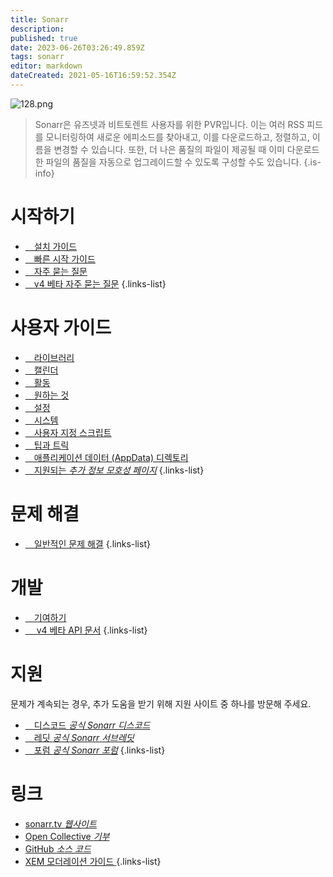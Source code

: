 ```yaml
---
title: Sonarr
description: 
published: true
date: 2023-06-26T03:26:49.859Z
tags: sonarr
editor: markdown
dateCreated: 2021-05-16T16:59:52.354Z
---
```


![128.png](/assets/sonarr/logos/128.png)

> Sonarr은 유즈넷과 비트토렌트 사용자를 위한 PVR입니다. 이는 여러 RSS 피드를 모니터링하여 새로운 에피소드를 찾아내고, 이를 다운로드하고, 정렬하고, 이름을 변경할 수 있습니다. 또한, 더 나은 품질의 파일이 제공될 때 이미 다운로드한 파일의 품질을 자동으로 업그레이드할 수 있도록 구성할 수도 있습니다.
{.is-info}

# 시작하기

- [<i class="fas fa-plus-square"></i>&emsp;설치 가이드](/sonarr/installation)
- [<i class="fas fa-book-open"></i>&emsp;빠른 시작 가이드](/sonarr/quick-start-guide)
- [<i class="far fa-question-circle"></i>&emsp;자주 묻는 질문](/sonarr/faq)
- [<i class="far fa-question-circle"></i>&emsp;v4 베타 자주 묻는 질문](/sonarr/faq-v4)
{.links-list}

# 사용자 가이드

- [<i class="fas fa-play"></i>&emsp;라이브러리](/sonarr/library)
- [<i class="fas fa-calendar-alt"></i>&emsp;캘린더](/sonarr/calendar)
- [<i class="fas fa-clock"></i>&emsp;활동](/sonarr/activity)
- [<i class="fas fa-search-minus"></i>&emsp;원하는 것](/sonarr/wanted)
- [<i class="fas fa-cogs"></i>&emsp;설정](/sonarr/settings)
- [<i class="fas fa-laptop"></i>&emsp;시스템](/sonarr/system)
- [<i class="fas fa-scroll"></i>&emsp;사용자 지정 스크립트](/sonarr/custom-scripts)
- [<i class="fas fa-gifts"></i>&emsp;팁과 트릭](/sonarr/tips-and-tricks)
- [<i class="fas fa-database"></i>&emsp;애플리케이션 데이터 (AppData) 디렉토리](/sonarr/appdata-directory)
- [<i class="fas fa-cogs"></i>&emsp;지원되는 *추가 정보 모호성 페이지*](/sonarr/supported)
{.links-list}

# 문제 해결

- [<i class="far fa-life-ring"></i>&emsp;일반적인 문제 해결](/sonarr/troubleshooting)
{.links-list}

# 개발

- [<i class="fas fa-laptop-code"></i>&emsp;기여하기](/sonarr/contributing)
- [<i class="fas fa-book"></i>&emsp; v4 베타 API 문서](https://sonarr.tv/docs/api)
{.links-list}

# 지원

문제가 계속되는 경우, 추가 도움을 받기 위해 지원 사이트 중 하나를 방문해 주세요.

- [<i class="fab fa-discord"></i>&emsp;디스코드 *공식 Sonarr 디스코드*](https://discord.sonarr.tv/)
- [<i class="fab fa-reddit"></i>&emsp;레딧 *공식 Sonarr 서브레딧*](https://reddit.com/r/sonarr)
- [<i class="fab fa-wpforms"></i>&emsp;포럼 *공식 Sonarr 포럼*](https://forums.sonarr.tv/)
{.links-list}

# 링크

- [sonarr.tv *웹사이트*](https://sonarr.tv)
- [Open Collective *기부*](https://opencollective.com/sonarr)
- [GitHub *소스 코드*](https://github.com/sonarr/sonarr)
- [XEM 모더레이션 가이드 *<i class="fab fa-xing"></i>*](/sonarr/xem-guide)
{.links-list}